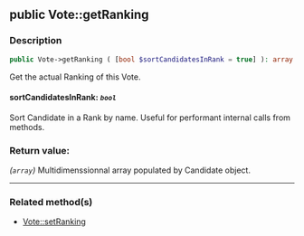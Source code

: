 ## public Vote::getRanking

### Description    

```php
public Vote->getRanking ( [bool $sortCandidatesInRank = true] ): array
```

Get the actual Ranking of this Vote.
    

#### **sortCandidatesInRank:** *```bool```*   
Sort Candidate in a Rank by name. Useful for performant internal calls from methods.    


### Return value:   

*(```array```)* Multidimenssionnal array populated by Candidate object.


---------------------------------------

### Related method(s)      

* [Vote::setRanking](/Docs/MethodsReferences/Vote%20Class/public%20Vote--setRanking.md)    

